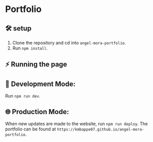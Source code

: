 # Portfolio

## 🛠️ setup
1. Clone the repository and cd into `angel-mora-portfolio`.
2. Run `npm install`.

## ⚡️ Running the page

## 🤖 Development Mode:
Run `npm run dev`.
   
## 🌐 Production Mode:
When new updates are made to the website, run `npm run deploy`.
The portfolio can be found at `https://kmbappe07.github.io/angel-mora-portfolio`.